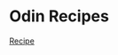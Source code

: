 <html>
  <body> 
<h1>Odin Recipes </h1>
<a href ="https://github.com/Mortal5631/recipes.git"> Recipe</a>
  
  </body>
  </html>
